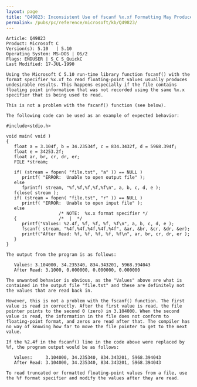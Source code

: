 ```yaml
---
layout: page
title: "Q49823: Inconsistent Use of fscanf %x.xf Formatting May Produce Errors"
permalink: /pubs/pc/reference/microsoft/kb/Q49823/
---
```


	Article: Q49823
	Product: Microsoft C
	Version(s): 5.10   | 5.10
	Operating System: MS-DOS | OS/2
	Flags: ENDUSER | S_C S_QuickC
	Last Modified: 17-JUL-1990
	
	Using the Microsoft C 5.10 run-time library function fscanf() with the
	format specifier %x.xf to read floating-point values usually produces
	undesirable results. This happens especially if the file contains
	floating point information that was not recorded using the same %x.x
	specifier that is being used to read.
	
	This is not a problem with the fscanf() function (see below).
	
	The following code can be used as an example of expected behavior:
	
	#include<stdio.h>
	
	void main( void )
	{
	   float a = 3.104f, b = 34.23534f, c = 834.3432f, d = 5968.394f;
	   float e = 34253.2f;
	   float ar, br, cr, dr, er;
	   FILE *stream;
	
	   if( (stream = fopen( "file.tst", "a" )) == NULL )
	      printf( "ERROR:  Unable to open output file" );
	   else
	      fprintf( stream, "%f,%f,%f,%f,%f\n", a, b, c, d, e );
	   fclose( stream );
	   if( (stream = fopen( "file.tst", "r" )) == NULL )
	      printf( "ERROR:  Unable to open input file" );
	   else
	                    /* NOTE:  %x.x format specifier */
	   {                /*  |  */
	      printf("Values: %2.4f, %f, %f, %f, %f\n", a, b, c, d, e );
	      fscanf( stream, "%4f,%4f,%4f,%4f,%4f", &ar, &br, &cr, &dr, &er);
	      printf("After Read: %f, %f, %f, %f, %f\n", ar, br, cr, dr, er );
	   }
	}
	
	The output from the program is as follows:
	
	   Values: 3.104000, 34.235340, 834.343201, 5968.394043
	   After Read: 3.1000, 0.000000, 0.000000, 0.000000
	
	The unwanted behavior is obvious, as the "Values" above are what is
	contained in the output file "file.tst" and these are definitely not
	the values that are read back in.
	
	However, this is not a problem with the fscanf() function. The first
	value is read in correctly. After the first value is read, the file
	pointer points to the second 0 (zero) in 3.104000. When the second
	value is read, the information in the file does not conform to
	floating-point format, and zeros are read after that. The compiler has
	no way of knowing how far to move the file pointer to get to the next
	value.
	
	If the %2.4f in the fscanf() line in the code above were replaced by
	%f, the program output would be as follows:
	
	   Values:     3.104000, 34.235340, 834.343201, 5968.394043
	   After Read: 3.104000, 34.235340, 834.343201, 5968.394043
	
	To read truncated or formatted floating-point values from a file, use
	the %f format specifier and modify the values after they are read.
